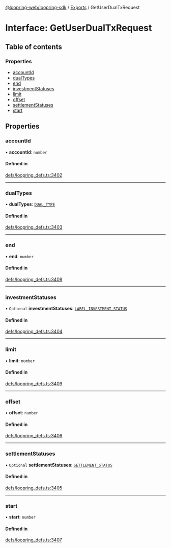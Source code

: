 [@loopring-web/loopring-sdk](../README.md) / [Exports](../modules.md) / GetUserDualTxRequest

# Interface: GetUserDualTxRequest

## Table of contents

### Properties

- [accountId](GetUserDualTxRequest.md#accountid)
- [dualTypes](GetUserDualTxRequest.md#dualtypes)
- [end](GetUserDualTxRequest.md#end)
- [investmentStatuses](GetUserDualTxRequest.md#investmentstatuses)
- [limit](GetUserDualTxRequest.md#limit)
- [offset](GetUserDualTxRequest.md#offset)
- [settlementStatuses](GetUserDualTxRequest.md#settlementstatuses)
- [start](GetUserDualTxRequest.md#start)

## Properties

### accountId

• **accountId**: `number`

#### Defined in

[defs/loopring_defs.ts:3402](https://github.com/Loopring/loopring_sdk/blob/81e0b16/src/defs/loopring_defs.ts#L3402)

___

### dualTypes

• **dualTypes**: [`DUAL_TYPE`](../enums/DUAL_TYPE.md)

#### Defined in

[defs/loopring_defs.ts:3403](https://github.com/Loopring/loopring_sdk/blob/81e0b16/src/defs/loopring_defs.ts#L3403)

___

### end

• **end**: `number`

#### Defined in

[defs/loopring_defs.ts:3408](https://github.com/Loopring/loopring_sdk/blob/81e0b16/src/defs/loopring_defs.ts#L3408)

___

### investmentStatuses

• `Optional` **investmentStatuses**: [`LABEL_INVESTMENT_STATUS`](../enums/LABEL_INVESTMENT_STATUS.md)

#### Defined in

[defs/loopring_defs.ts:3404](https://github.com/Loopring/loopring_sdk/blob/81e0b16/src/defs/loopring_defs.ts#L3404)

___

### limit

• **limit**: `number`

#### Defined in

[defs/loopring_defs.ts:3409](https://github.com/Loopring/loopring_sdk/blob/81e0b16/src/defs/loopring_defs.ts#L3409)

___

### offset

• **offset**: `number`

#### Defined in

[defs/loopring_defs.ts:3406](https://github.com/Loopring/loopring_sdk/blob/81e0b16/src/defs/loopring_defs.ts#L3406)

___

### settlementStatuses

• `Optional` **settlementStatuses**: [`SETTLEMENT_STATUS`](../enums/SETTLEMENT_STATUS.md)

#### Defined in

[defs/loopring_defs.ts:3405](https://github.com/Loopring/loopring_sdk/blob/81e0b16/src/defs/loopring_defs.ts#L3405)

___

### start

• **start**: `number`

#### Defined in

[defs/loopring_defs.ts:3407](https://github.com/Loopring/loopring_sdk/blob/81e0b16/src/defs/loopring_defs.ts#L3407)
